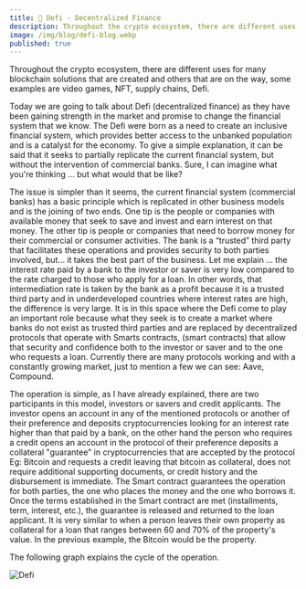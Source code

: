 ```yaml
---
title: 💸 Defi - Decentralized Finance
description: Throughout the crypto ecosystem, there are different uses for many blockchain solutions that are created and others that are on the way, some examples are video games, NFT, supply chains, Defi.
image: /img/blog/defi-blog.webp
published: true
---
```

Throughout the crypto ecosystem, there are different uses for many blockchain solutions that are created and others that are on the way, some examples are video games, NFT, supply chains, Defi.

Today we are going to talk about Defi (decentralized finance) as they have been gaining strength in the market and promise to change the financial system that we know. The Defi were born as a need to create an inclusive financial system, which provides better access to the unbanked population and is a catalyst for the economy. To give a simple explanation, it can be said that it seeks to partially replicate the current financial system, but without the intervention of commercial banks. Sure, I can imagine what you're thinking ... but what would that be like?

The issue is simpler than it seems, the current financial system (commercial banks) has a basic principle which is replicated in other business models and is the joining of two ends. One tip is the people or companies with available money that seek to save and invest and earn interest on that money. The other tip is people or companies that need to borrow money for their commercial or consumer activities. The bank is a “trusted” third party that facilitates these operations and provides security to both parties involved, but… it takes the best part of the business. Let me explain ... the interest rate paid by a bank to the investor or saver is very low compared to the rate charged to those who apply for a loan. In other words, that intermediation rate is taken by the bank as a profit because it is a trusted third party and in underdeveloped countries where interest rates are high, the difference is very large. It is in this space where the Defi come to play an important role because what they seek is to create a market where banks do not exist as trusted third parties and are replaced by decentralized protocols that operate with Smarts contracts, (smart contracts) that allow that security and confidence both to the investor or saver and to the one who requests a loan. Currently there are many protocols working and with a constantly growing market, just to mention a few we can see: Aave, Compound.

The operation is simple, as I have already explained, there are two participants in this model, investors or savers and credit applicants. The investor opens an account in any of the mentioned protocols or another of their preference and deposits cryptocurrencies looking for an interest rate higher than that paid by a bank, on the other hand the person who requires a credit opens an account in the protocol of their preference deposits a collateral "guarantee" in cryptocurrencies that are accepted by the protocol Eg: Bitcoin and requests a credit leaving that bitcoin as collateral, does not require additional supporting documents, or credit history and the disbursement is immediate. The Smart contract guarantees the operation for both parties, the one who places the money and the one who borrows it. Once the terms established in the Smart contract are met (installments, term, interest, etc.), the guarantee is released and returned to the loan applicant.
It is very similar to when a person leaves their own property as collateral for a loan that ranges between 60 and 70% of the property's value. In the previous example, the Bitcoin would be the property.

The following graph explains the cycle of the operation.

![Defi](/img/blog/defi-1.webp)
